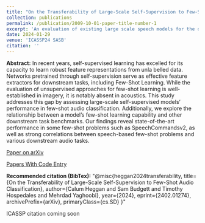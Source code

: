 ```yaml
---
title: "On the Transferability of Large-Scale Self-Supervision to Few-Shot Audio Classification"
collection: publications
permalink: /publication/2009-10-01-paper-title-number-1
excerpt: 'An evaluation of existing large scale speech models for the downstream task of few-shot audio classification'
date: 2024-01-29
venue: 'ICASSP24 SASB'
citation: ''
---
```

**Abstract:** In recent years, self-supervised learning has excelled for its capacity to learn robust feature representations from unla
belled data. Networks pretrained through self-supervision serve as effective feature extractors for downstream tasks, including Few-Shot Learning. While the evaluation of unsupervised approaches for few-shot learning is well-established in imagery, it is notably absent in acoustics. This study addresses this gap by assessing large-scale self-supervised models’ performance in few-shot audio classification. Additionally, we explore the relationship between a model’s few-shot learning capability and other downstream task benchmarks. Our findings reveal state-of-the-art performance in some few-shot problems such as SpeechCommandsv2, as well as strong correlations between speech-based few-shot problems and various downstream audio tasks.

[Paper on arXiv](https://arxiv.org/abs/2402.01274) <br/>
<!-- [Paper on Springer](https://link.springer.com/chapter/10.1007/978-3-031-15919-0_19#Ack1) <br/> -->
<!-- [Code](https://github.com/CHeggan/MetaAudio-A-Few-Shot-Audio-Classification-Benchmark) <br/> -->
[Papers With Code Entry](https://paperswithcode.com/paper/on-the-transferability-of-large-scale-self) <br/>

**Recommended citation (BibTex):** "@misc{heggan2024transferability,
      title={On the Transferability of Large-Scale Self-Supervision to Few-Shot Audio Classification}, 
      author={Calum Heggan and Sam Budgett and Timothy Hospedales and Mehrdad Yaghoobi},
      year={2024},
      eprint={2402.01274},
      archivePrefix={arXiv},
      primaryClass={cs.SD}
}"

ICASSP citation coming soon
